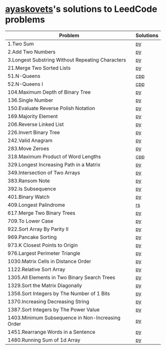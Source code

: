 # [ayaskovets](https://github.com/ayaskovets)'s solutions to LeedCode problems

| Problem                                                           | Solutions |
| ----------------------------------------------------------------- | --------- |
| 1.Two Sum                                                         | [py](<./python/1.Two Sum.py>) |
| 2.Add Two Numbers                                                 | [py](<./python/2.Add Two Numbers.py>) |
| 3.Longest Substring Without Repeating Characters                  | [py](<./python/3.Longest Substring Without Repeating Characters.py>) |
| 21.Merge Two Sorted Lists                                         | [py](<./python/21.Merge Two Sorted Lists.py>) |
| 51.N-Queens                                                       | [cpp](<./c++/51.N-Queens.cpp>) |
| 52.N-Queens I                                                     | [cpp](<./c++/52.N-Queens II.cpp>) |
| 104.Maximum Depth of Binary Tree                                  | [py](<./python/104.Maximum Depth of Binary Tree.py>) |
| 136.Single Number                                                 | [py](<./python/136.Single Number.py>) |
| 150.Evaluate Reverse Polish Notation                              | [py](<./python/150.Evaluate Reverse Polish Notation.py>) |
| 169.Majority Element                                              | [py](<./python/169.Majority Element.py>) |
| 206.Reverse Linked List                                           | [py](<./python/206.Reverse Linked List.py>) |
| 226.Invert Binary Tree                                            | [py](<./python/226.Invert Binary Tree.py>) |
| 242.Valid Anagram                                                 | [py](<./python/242.Valid Anagram.py>) |
| 283.Move Zeroes                                                   | [py](<./python/283.Move Zeroes.py>) |
| 318.Maximum Product of Word Lengths                               | [cpp](<./c++/318.Maximum Product of Word Lengths.cpp>) |
| 329.Longest Increasing Path in a Matrix                           | [py](<./python/329.Longest Increasing Path in a Matrix.py>) |
| 349.Intersection of Two Arrays                                    | [py](<./python/349.Intersection of Two Arrays.py>) |
| 383.Ransom Note                                                   | [py](<./python/383.Ransom Note.py>) |
| 392.Is Subsequence                                                | [py](<./python/392.Is Subsequence.py>) |
| 401.Binary Watch                                                  | [py](<./python/401.Binary Watch.py>) |
| 409.Longest Palindrome                                            | [rs](<./rust/409.Longest Palindrome.rs>) |
| 617.Merge Two Binary Trees                                        | [py](<./python/617.Merge Two Binary Trees.py>) |
| 709.To Lower Case                                                 | [py](<./python/709.To Lower Case.py>) |
| 922.Sort Array By Parity II                                       | [py](<./python/922.Sort Array By Parity II.py>) |
| 969.Pancake Sorting                                               | [py](<./python/969.Pancake Sorting.py>) |
| 973.K Closest Points to Origin                                    | [py](<./python/973.K Closest Points to Origin.py>) |
| 976.Largest Perimeter Triangle                                    | [py](<./python/976.Largest Perimeter Triangle.py>) |
| 1030.Matrix Cells in Distance Order                               | [py](<./python/1030.Matrix Cells in Distance Order.py>) |
| 1122.Relative Sort Array                                          | [py](<./python/1122.Relative Sort Array.py>) |
| 1305.All Elements in Two Binary Search Trees                      | [py](<./python/1305.All Elements in Two Binary Search Trees.py>) |
| 1329.Sort the Matrix Diagonally                                   | [py](<./python/1329.Sort the Matrix Diagonally.py>) |
| 1356.Sort Integers by The Number of 1 Bits                        | [py](<./python/1356.Sort Integers by The Number of 1 Bits.py>) |
| 1370.Increasing Decreasing String                                 | [py](<./python/1370.Increasing Decreasing String.py>) |
| 1387.Sort Integers by The Power Value                             | [py](<./python/1387.Sort Integers by The Power Value.py>) |
| 1403.Minimum Subsequence in Non-Increasing Order                  | [py](<./python/1403.Minimum Subsequence in Non-Increasing Order.py>) |
| 1451.Rearrange Words in a Sentence                                | [py](<./python/1451.Rearrange Words in a Sentence.py>) |
| 1480.Running Sum of 1d Array                                      | [py](<./python/1480.Running Sum of 1d Array.py>) |
